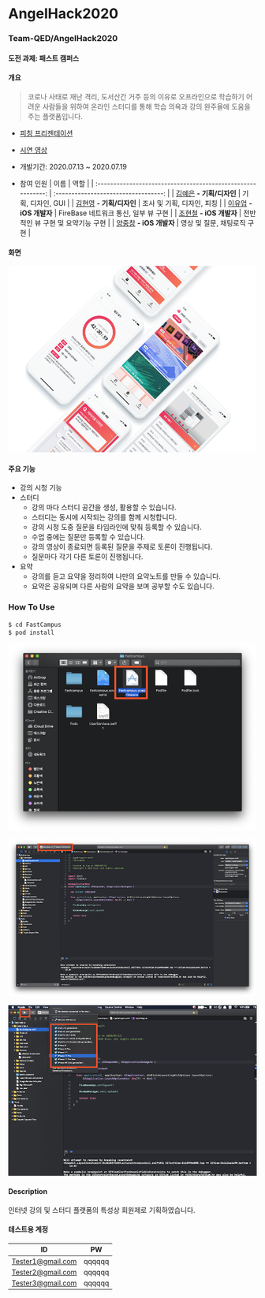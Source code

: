 # AngelHack2020
### Team-QED/AngelHack2020

#### 도전 과제: 패스트 캠퍼스

#### 개요

>  코로나 사태로 재난 격리, 도서산간 거주 등의 이유로 오프라인으로 학습하기 어려운 사람들을 위하여 온라인 스터디를 통해 학습 의욕과 강의 완주율에 도움을 주는 플랫폼입니다.

- [피칭 프리젠테이션](https://github.com/Team-QED/AngelHack2020/blob/master/Assets/엔젤핵_패스트캠퍼스.pdf)
- [시연 영상](https://www.youtube.com/watch?v=XIDqwjuPcsk&feature=youtu.be)

- 개발기간: 2020.07.13 ~ 2020.07.19

- 참여 인원
  |                             이름                             |                 역할                 |
  | :----------------------------------------------------------: | :----------------------------------: |
  |                 [김예은]() **- 기획/디자인**                 |          기획, 디자인, GUI           |
  |                 [김현영]() **- 기획/디자인**                 |      조사 및 기획, 디자인, 피칭      |
  |      [이유업](https://github.com/Up-s) **- iOS 개발자**      | FireBase 네트워크 통신, 일부 뷰 구현 |
  | [조현철](https://github.com/furydeveloper) **- iOS 개발자**  |  전반적인 뷰 구현 및 요약기능 구현   |
  | [양중창](https://github.com/JoongChangYang) **- iOS 개발자** |     영상 및 질문, 채팅로직 구현      |

  



#### 화면

![목업](https://github.com/Team-QED/AngelHack2020/blob/master/Assets/screenshot.png)

#### 주요 기능

- 강의 시청 기능
- 스터디
  - 강의 마다 스터디 공간을 생성, 활용할 수 있습니다.
  - 스터디는 동시에 시작되는 강의를 함께 시청합니다.
  - 강의 시청 도중 질문을 타임라인에 맞춰 등록할 수 있습니다.
  - 수업 중에는 질문만 등록할 수 있습니다.
  - 강의 영상이 종료되면 등록된 질문을 주제로 토론이 진행됩니다.
  - 질문마다 각기 다른 토론이 진행됩니다.
- 요약
  - 강의를 듣고 요약을 정리하여 나만의 요약노트를 만들 수 있습니다.
  - 요약은 공유되며 다른 사람의 요약을 보며 공부할 수도 있습니다.

### How To Use

```shell
$ cd FastCampus
$ pod install
```

![1](https://github.com/Team-QED/AngelHack2020/blob/master/Assets/1.png)

![2](https://github.com/Team-QED/AngelHack2020/blob/master/Assets/2.png)

![3](https://github.com/Team-QED/AngelHack2020/blob/master/Assets/3.png)

#### Description

인터넷 강의 및 스터디 플랫폼의 특성상 회원제로 기획하였습니다.

#### 테스트용 계정

| ID                | PW     |
| ----------------- | ------ |
| Tester1@gmail.com | qqqqqq |
| Tester2@gmail.com | qqqqqq |
| Tester3@gmail.com | qqqqqq |

